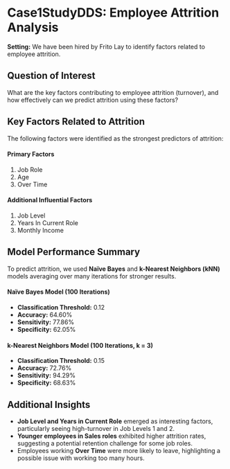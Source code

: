 # Case1StudyDDS: Employee Attrition Analysis
**Setting:** We have been hired by Frito Lay to identify factors related to employee attrition.
## Question of Interest
What are the key factors contributing to employee attrition (turnover), and how effectively can we predict attrition using these factors?

## Key Factors Related to Attrition
The following factors were identified as the strongest predictors of attrition:
#### **Primary Factors**
1. Job Role
2. Age
3. Over Time

#### **Additional Influential Factors**
1. Job Level
2. Years In Current Role
3. Monthly Income

## Model Performance Summary
To predict attrition, we used **Naïve Bayes** and **k-Nearest Neighbors (kNN)** models averaging over many iterations for stronger results.
#### **Naïve Bayes Model (100 Iterations)**
- **Classification Threshold:** 0.12
- **Accuracy:** 64.60%
- **Sensitivity:** 77.86%
- **Specificity:** 62.05%

#### **k-Nearest Neighbors Model (100 Iterations, k = 3)**
- **Classification Threshold:** 0.15
- **Accuracy:** 72.76%
- **Sensitivity:** 94.29%
- **Specificity:** 68.63%

##  Additional Insights
- **Job Level and Years in Current Role** emerged as interesting factors, particularly seeing high-turnover in Job Levels 1 and 2. 
- **Younger employees in Sales roles** exhibited higher attrition rates, suggesting a potential retention challenge for some job roles.
- Employees working **Over Time** were more likely to leave, highlighting a possible issue with working too many hours. 

